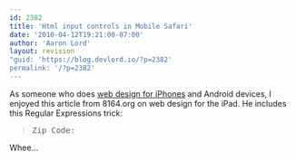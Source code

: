 ```yaml
---
id: 2382
title: 'Html input controls in Mobile Safari'
date: '2010-04-12T19:21:00-07:00'
author: 'Aaron Lord'
layout: revision
"guid: 'https://blog.devlord.io/?p=2382'
permalink: '/?p=2382'
---
```


As someone who does <a href="http://www.prlog.org/10556363-auction-sniper-mobile-enables-sniping-on-the-go.html">web design for iPhones</a> and Android devices, I enjoyed this article from <span class="removed_link" title="http://www.8164.org/designing-for-the-ipad/">8164.org</span> on web design for the iPad.  He includes this Regular Expressions trick:<blockquote><pre>Zip Code: </pre></blockquote>Whee...<div class="blogger-post-footer"></div>